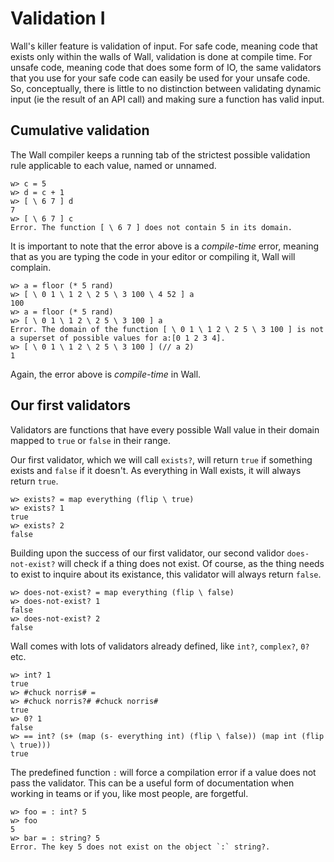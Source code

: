 # Validation I

Wall's killer feature is validation of input.  For safe code, meaning code that exists only within the walls of Wall, validation is done at compile time. For unsafe code, meaning code that does some form of IO, the same validators that you use for your safe code can easily be used for your unsafe code.  So, conceptually, there is little to no distinction between validating dynamic input (ie the result of an API call) and making sure a function has valid input.

## Cumulative validation

The Wall compiler keeps a running tab of the strictest possible validation rule applicable to each value, named or unnamed.

```
w> c = 5
w> d = c + 1
w> [ \ 6 7 ] d
7
w> [ \ 6 7 ] c
Error. The function [ \ 6 7 ] does not contain 5 in its domain.
```

It is important to note that the error above is a *compile-time* error, meaning that as you are typing the code in your editor or compiling it, Wall will complain.

```
w> a = floor (* 5 rand)
w> [ \ 0 1 \ 1 2 \ 2 5 \ 3 100 \ 4 52 ] a
100
w> a = floor (* 5 rand)
w> [ \ 0 1 \ 1 2 \ 2 5 \ 3 100 ] a
Error. The domain of the function [ \ 0 1 \ 1 2 \ 2 5 \ 3 100 ] is not a superset of possible values for a:[0 1 2 3 4].
w> [ \ 0 1 \ 1 2 \ 2 5 \ 3 100 ] (// a 2)
1
```

Again, the error above is *compile-time* in Wall.

## Our first validators

Validators are functions that have every possible Wall value in their domain mapped to `true` or `false` in their range.

Our first validator, which we will call `exists?`, will return `true` if something exists and `false` if it doesn't.  As everything in Wall exists, it will always return `true`.

```
w> exists? = map everything (flip \ true)
w> exists? 1
true
w> exists? 2
false
```

Building upon the success of our first validator, our second validor `does-not-exist?` will check if a thing does not exist.  Of course, as the thing needs to exist to inquire about its existance, this validator will always return `false`.

```
w> does-not-exist? = map everything (flip \ false)
w> does-not-exist? 1
false
w> does-not-exist? 2
false
```

Wall comes with lots of validators already defined, like `int?`, `complex?`, `0?` etc.

```
w> int? 1
true
w> #chuck norris# =
w> #chuck norris?# #chuck norris#
true
w> 0? 1
false
w> == int? (s+ (map (s- everything int) (flip \ false)) (map int (flip \ true)))
true
```

The predefined function `:` will force a compilation error if a value does not pass the validator. This can be a useful form of documentation when working in teams or if you, like most people, are forgetful.

```
w> foo = : int? 5
w> foo
5
w> bar = : string? 5
Error. The key 5 does not exist on the object `:` string?.
```
 